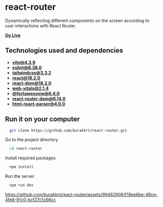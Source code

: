 
# react-router

Dynamically reflecting different components on the screen according to user interactions with React Router.

[**Go Live**](https://burakkrt-react-router.netlify.app)

## Technologies used and dependencies

- [**vite@4.3.9**](https://vitejs.dev)
- [**eslint@8.38.0**](https://vitejs.dev)
- [**tailwindcss@3.3.2**](https://tailwindcss.com)
- [**react@18.2.0**](https://styled-components.com)
- [**react-dom@18.2.0**](https://styled-components.com)
- [**web-vitals@2.1.4**](https://styled-components.com)
- [**@fortawesome@6.4.0**](https://fontawesome.com/v5/docs/web/use-with/react)
- [**react-router-dom@6.14.0**](https://reactrouter.com/en/main)
- [**html-react-parser@4.0.0**](https://www.npmjs.com/package/html-react-parser)

## Run it on your computer


```bash
  git clone https://github.com/burakkrt/react-router.git
```

Go to the project directory

```bash
  cd react-router
```

Install required packages

```bash
  npm install
```

Run the server

```bash
  npm run dev
```



https://github.com/burakkrt/react-router/assets/99482906/f19ee6be-48ce-4fe8-91c0-bcf27c1c66cc


  

